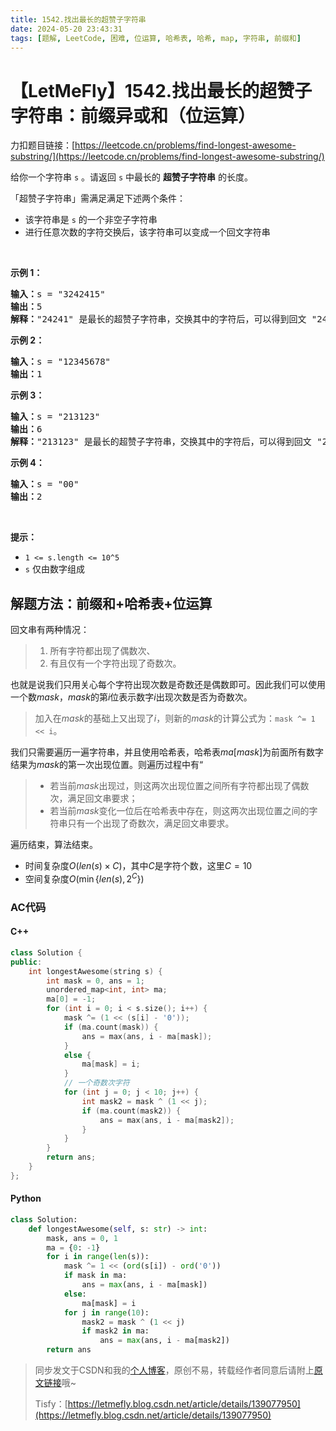 ```yaml
---
title: 1542.找出最长的超赞子字符串
date: 2024-05-20 23:43:31
tags: [题解, LeetCode, 困难, 位运算, 哈希表, 哈希, map, 字符串, 前缀和]
---
```


# 【LetMeFly】1542.找出最长的超赞子字符串：前缀异或和（位运算）

力扣题目链接：[https://leetcode.cn/problems/find-longest-awesome-substring/](https://leetcode.cn/problems/find-longest-awesome-substring/)

<p>给你一个字符串 <code>s</code> 。请返回 <code>s</code> 中最长的 <strong>超赞子字符串</strong> 的长度。</p>

<p>「超赞子字符串」需满足满足下述两个条件：</p>

<ul>
	<li>该字符串是 <code>s</code> 的一个非空子字符串</li>
	<li>进行任意次数的字符交换后，该字符串可以变成一个回文字符串</li>
</ul>

<p>&nbsp;</p>

<p><strong>示例 1：</strong></p>

<pre><strong>输入：</strong>s = &quot;3242415&quot;
<strong>输出：</strong>5
<strong>解释：</strong>&quot;24241&quot; 是最长的超赞子字符串，交换其中的字符后，可以得到回文 &quot;24142&quot;
</pre>

<p><strong>示例 2：</strong></p>

<pre><strong>输入：</strong>s = &quot;12345678&quot;
<strong>输出：</strong>1
</pre>

<p><strong>示例 3：</strong></p>

<pre><strong>输入：</strong>s = &quot;213123&quot;
<strong>输出：</strong>6
<strong>解释：</strong>&quot;213123&quot; 是最长的超赞子字符串，交换其中的字符后，可以得到回文 &quot;231132&quot;
</pre>

<p><strong>示例 4：</strong></p>

<pre><strong>输入：</strong>s = &quot;00&quot;
<strong>输出：</strong>2
</pre>

<p>&nbsp;</p>

<p><strong>提示：</strong></p>

<ul>
	<li><code>1 &lt;= s.length &lt;= 10^5</code></li>
	<li><code>s</code> 仅由数字组成</li>
</ul>


    
## 解题方法：前缀和+哈希表+位运算

回文串有两种情况：

> 1. 所有字符都出现了偶数次、
> 2. 有且仅有一个字符出现了奇数次。

也就是说我们只用关心每个字符出现次数是奇数还是偶数即可。因此我们可以使用一个数$mask$，$mask$的第$i$位表示数字$i$出现次数是否为奇数次。

> 加入在$mask$的基础上又出现了$i$，则新的$mask$的计算公式为：```mask ^= 1 << i```。

我们只需要遍历一遍字符串，并且使用哈希表，哈希表$ma[mask]$为前面所有数字结果为$mask$的第一次出现位置。则遍历过程中有“

> + 若当前$mask$出现过，则这两次出现位置之间所有字符都出现了偶数次，满足回文串要求；
> + 若当前$mask$变化一位后在哈希表中存在，则这两次出现位置之间的字符串只有一个出现了奇数次，满足回文串要求。

遍历结束，算法结束。

+ 时间复杂度$O(len(s)\times C)$，其中$C$是字符个数，这里$C=10$
+ 空间复杂度$O(\min\{len(s), 2^C\})$

### AC代码

#### C++

```cpp
class Solution {
public:
    int longestAwesome(string s) {
        int mask = 0, ans = 1;
        unordered_map<int, int> ma;
        ma[0] = -1;
        for (int i = 0; i < s.size(); i++) {
            mask ^= (1 << (s[i] - '0'));
            if (ma.count(mask)) {
                ans = max(ans, i - ma[mask]);
            }
            else {
                ma[mask] = i;
            }
            // 一个奇数次字符
            for (int j = 0; j < 10; j++) {
                int mask2 = mask ^ (1 << j);
                if (ma.count(mask2)) {
                    ans = max(ans, i - ma[mask2]);
                }
            }
        }
        return ans;
    }
};
```

#### Python

```python
class Solution:
    def longestAwesome(self, s: str) -> int:
        mask, ans = 0, 1
        ma = {0: -1}
        for i in range(len(s)):
            mask ^= 1 << (ord(s[i]) - ord('0'))
            if mask in ma:
                ans = max(ans, i - ma[mask])
            else:
                ma[mask] = i
            for j in range(10):
                mask2 = mask ^ (1 << j)
                if mask2 in ma:
                    ans = max(ans, i - ma[mask2])
        return ans
```

> 同步发文于CSDN和我的[个人博客](https://blog.letmefly.xyz/)，原创不易，转载经作者同意后请附上[原文链接](https://blog.letmefly.xyz/2024/05/20/LeetCode%201542.%E6%89%BE%E5%87%BA%E6%9C%80%E9%95%BF%E7%9A%84%E8%B6%85%E8%B5%9E%E5%AD%90%E5%AD%97%E7%AC%A6%E4%B8%B2/)哦~
>
> Tisfy：[https://letmefly.blog.csdn.net/article/details/139077950](https://letmefly.blog.csdn.net/article/details/139077950)
